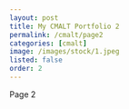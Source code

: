 ```yaml
---
layout: post
title: My CMALT Portfolio 2
permalink: /cmalt/page2
categories: [cmalt]
image: /images/stock/1.jpeg
listed: false
order: 2
---
```


Page 2